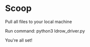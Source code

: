 # Scoop

Pull all files to your local machine

Run command: python3 ldrow_driver.py

You're all set!
